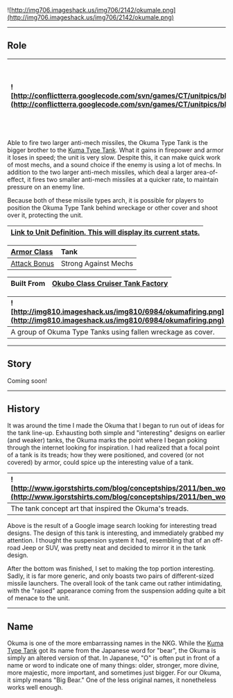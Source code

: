 ![http://img706.imageshack.us/img706/2142/okumale.png](http://img706.imageshack.us/img706/2142/okumale.png)


---


## Role ##

|![http://conflictterra.googlecode.com/svn/games/CT/unitpics/bheavymissiletank.png](http://conflictterra.googlecode.com/svn/games/CT/unitpics/bheavymissiletank.png)|Hardy tank that shoots multiple anti-mech missiles.|
|:------------------------------------------------------------------------------------------------------------------------------------------------------------------|:--------------------------------------------------|

Able to fire two larger anti-mech missiles, the Okuma Type Tank is the bigger brother to the [Kuma Type Tank](http://code.google.com/p/conflictterra/wiki/NKGKumaTypeTank).  What it gains in firepower and armor it loses in speed; the unit is very slow.  Despite this, it can make quick work of most mechs, and a sound choice if the enemy is using a lot of mechs.  In addition to the two larger anti-mech missiles, which deal a larger area-of-effect, it fires two smaller anti-mech missiles at a quicker rate, to maintain pressure on an enemy line.

Because both of these missile types arch, it is possible for players to position the Okuma Type Tank behind wreckage or other cover and shoot over it, protecting the unit.

|[Link to Unit Definition.  This will display its current stats.](http://code.google.com/p/conflictterra/source/browse/games/CT/units/bheavymissiletank.lua)|
|:----------------------------------------------------------------------------------------------------------------------------------------------------------|

|[Armor Class](http://code.google.com/p/conflictterra/wiki/ArmorSystem)|Tank|
|:---------------------------------------------------------------------|:---|
|[Attack Bonus](http://code.google.com/p/conflictterra/wiki/ArmorSystem)|Strong Against Mechs|

|Built From|[Okubo Class Cruiser Tank Factory](http://code.google.com/p/conflictterra/wiki/NKGOkuboClassCruiser)|
|:---------|:---------------------------------------------------------------------------------------------------|

|![http://img810.imageshack.us/img810/6984/okumafiring.png](http://img810.imageshack.us/img810/6984/okumafiring.png)|
|:------------------------------------------------------------------------------------------------------------------|
|A group of Okuma Type Tanks using fallen wreckage as cover.                                                        |


---


## Story ##
Coming soon!


---


## History ##
It was around the time I made the Okuma that I began to run out of ideas for the tank line-up.  Exhausting both simple and "interesting" designs on earlier (and weaker) tanks, the Okuma marks the point where I began poking through the internet looking for inspiration.  I had realized that a focal point of a tank is its treads; how they were positioned, and covered (or not covered) by armor, could spice up the interesting value of a tank.

|![http://www.igorstshirts.com/blog/conceptships/2011/ben_wootten/b_wootten_04.jpg](http://www.igorstshirts.com/blog/conceptships/2011/ben_wootten/b_wootten_04.jpg)|
|:------------------------------------------------------------------------------------------------------------------------------------------------------------------|
|The tank concept art that inspired the Okuma's treads.                                                                                                             |

Above is the result of a Google image search looking for interesting tread designs.  The design of this tank is interesting, and immediately grabbed my attention.  I thought the suspension system it had, resembling that of an off-road Jeep or SUV, was pretty neat and decided to mirror it in the tank design.

After the bottom was finished, I set to making the top portion interesting.  Sadly, it is far more generic, and only boasts two pairs of different-sized missile launchers.  The overall look of the tank came out rather intimidating, with the "raised" appearance coming from the suspension adding quite a bit of menace to the unit.


---


## Name ##
Okuma is one of the more embarrassing names in the NKG.  While the [Kuma Type Tank](http://code.google.com/p/conflictterra/wiki/NKGKumaTypeTank) got its name from the Japanese word for "bear", the Okuma is simply an altered version of that.  In Japanese, "O" is often put in front of a name or word to indicate one of many things:  older, stronger, more divine, more majestic, more important, and sometimes just bigger.  For our Okuma, it simply means "Big Bear."  One of the less original names, it nonetheless works well enough.